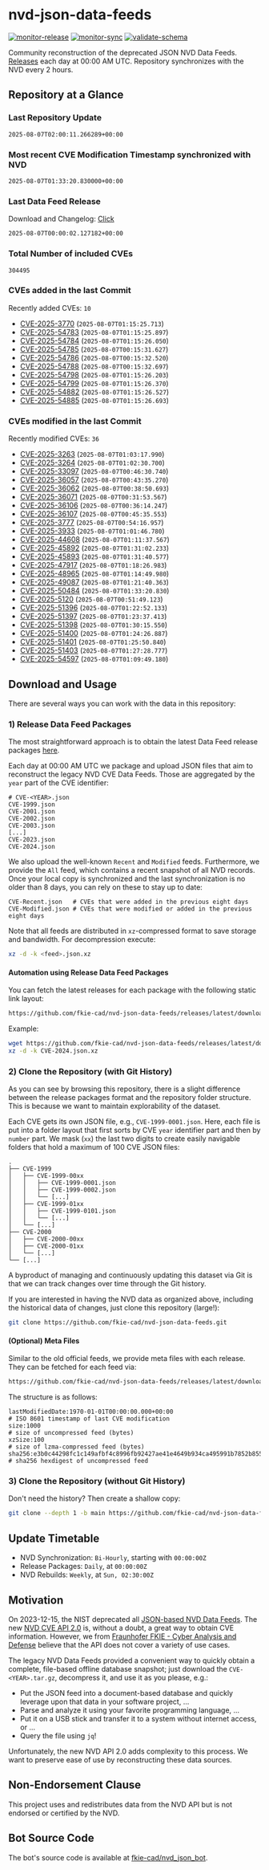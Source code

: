 # nvd-json-data-feeds

[![monitor-release](https://github.com/fkie-cad/nvd-json-data-feeds/actions/workflows/monitor_release.yml/badge.svg)](https://github.com/fkie-cad/nvd-json-data-feeds/actions/workflows/monitor_release.yml)
[![monitor-sync](https://github.com/fkie-cad/nvd-json-data-feeds/actions/workflows/monitor_sync.yml/badge.svg)](https://github.com/fkie-cad/nvd-json-data-feeds/actions/workflows/monitor_sync.yml)
[![validate-schema](https://github.com/fkie-cad/nvd-json-data-feeds/actions/workflows/validate_schema.yml/badge.svg)](https://github.com/fkie-cad/nvd-json-data-feeds/actions/workflows/validate_schema.yml)

Community reconstruction of the deprecated JSON NVD Data Feeds.
[Releases](https://github.com/fkie-cad/nvd-json-data-feeds/releases/latest) each day at 00:00 AM UTC.
Repository synchronizes with the NVD every 2 hours.

## Repository at a Glance

### Last Repository Update

```plain
2025-08-07T02:00:11.266289+00:00
```

### Most recent CVE Modification Timestamp synchronized with NVD

```plain
2025-08-07T01:33:20.830000+00:00
```

### Last Data Feed Release

Download and Changelog: [Click](https://github.com/fkie-cad/nvd-json-data-feeds/releases/latest)

```plain
2025-08-07T00:00:02.127182+00:00
```

### Total Number of included CVEs

```plain
304495
```

### CVEs added in the last Commit

Recently added CVEs: `10`

- [CVE-2025-3770](CVE-2025/CVE-2025-37xx/CVE-2025-3770.json) (`2025-08-07T01:15:25.713`)
- [CVE-2025-54783](CVE-2025/CVE-2025-547xx/CVE-2025-54783.json) (`2025-08-07T01:15:25.897`)
- [CVE-2025-54784](CVE-2025/CVE-2025-547xx/CVE-2025-54784.json) (`2025-08-07T01:15:26.050`)
- [CVE-2025-54785](CVE-2025/CVE-2025-547xx/CVE-2025-54785.json) (`2025-08-07T00:15:31.627`)
- [CVE-2025-54786](CVE-2025/CVE-2025-547xx/CVE-2025-54786.json) (`2025-08-07T00:15:32.520`)
- [CVE-2025-54788](CVE-2025/CVE-2025-547xx/CVE-2025-54788.json) (`2025-08-07T00:15:32.697`)
- [CVE-2025-54798](CVE-2025/CVE-2025-547xx/CVE-2025-54798.json) (`2025-08-07T01:15:26.203`)
- [CVE-2025-54799](CVE-2025/CVE-2025-547xx/CVE-2025-54799.json) (`2025-08-07T01:15:26.370`)
- [CVE-2025-54882](CVE-2025/CVE-2025-548xx/CVE-2025-54882.json) (`2025-08-07T01:15:26.527`)
- [CVE-2025-54885](CVE-2025/CVE-2025-548xx/CVE-2025-54885.json) (`2025-08-07T01:15:26.693`)


### CVEs modified in the last Commit

Recently modified CVEs: `36`

- [CVE-2025-3263](CVE-2025/CVE-2025-32xx/CVE-2025-3263.json) (`2025-08-07T01:03:17.990`)
- [CVE-2025-3264](CVE-2025/CVE-2025-32xx/CVE-2025-3264.json) (`2025-08-07T01:02:30.700`)
- [CVE-2025-33097](CVE-2025/CVE-2025-330xx/CVE-2025-33097.json) (`2025-08-07T00:46:30.740`)
- [CVE-2025-36057](CVE-2025/CVE-2025-360xx/CVE-2025-36057.json) (`2025-08-07T00:43:35.270`)
- [CVE-2025-36062](CVE-2025/CVE-2025-360xx/CVE-2025-36062.json) (`2025-08-07T00:38:50.693`)
- [CVE-2025-36071](CVE-2025/CVE-2025-360xx/CVE-2025-36071.json) (`2025-08-07T00:31:53.567`)
- [CVE-2025-36106](CVE-2025/CVE-2025-361xx/CVE-2025-36106.json) (`2025-08-07T00:36:14.247`)
- [CVE-2025-36107](CVE-2025/CVE-2025-361xx/CVE-2025-36107.json) (`2025-08-07T00:45:35.553`)
- [CVE-2025-3777](CVE-2025/CVE-2025-37xx/CVE-2025-3777.json) (`2025-08-07T00:54:16.957`)
- [CVE-2025-3933](CVE-2025/CVE-2025-39xx/CVE-2025-3933.json) (`2025-08-07T01:01:46.780`)
- [CVE-2025-44608](CVE-2025/CVE-2025-446xx/CVE-2025-44608.json) (`2025-08-07T01:11:37.567`)
- [CVE-2025-45892](CVE-2025/CVE-2025-458xx/CVE-2025-45892.json) (`2025-08-07T01:31:02.233`)
- [CVE-2025-45893](CVE-2025/CVE-2025-458xx/CVE-2025-45893.json) (`2025-08-07T01:31:40.577`)
- [CVE-2025-47917](CVE-2025/CVE-2025-479xx/CVE-2025-47917.json) (`2025-08-07T01:18:26.983`)
- [CVE-2025-48965](CVE-2025/CVE-2025-489xx/CVE-2025-48965.json) (`2025-08-07T01:14:49.980`)
- [CVE-2025-49087](CVE-2025/CVE-2025-490xx/CVE-2025-49087.json) (`2025-08-07T01:21:40.363`)
- [CVE-2025-50484](CVE-2025/CVE-2025-504xx/CVE-2025-50484.json) (`2025-08-07T01:33:20.830`)
- [CVE-2025-5120](CVE-2025/CVE-2025-51xx/CVE-2025-5120.json) (`2025-08-07T00:51:49.123`)
- [CVE-2025-51396](CVE-2025/CVE-2025-513xx/CVE-2025-51396.json) (`2025-08-07T01:22:52.133`)
- [CVE-2025-51397](CVE-2025/CVE-2025-513xx/CVE-2025-51397.json) (`2025-08-07T01:23:37.413`)
- [CVE-2025-51398](CVE-2025/CVE-2025-513xx/CVE-2025-51398.json) (`2025-08-07T01:30:15.550`)
- [CVE-2025-51400](CVE-2025/CVE-2025-514xx/CVE-2025-51400.json) (`2025-08-07T01:24:26.887`)
- [CVE-2025-51401](CVE-2025/CVE-2025-514xx/CVE-2025-51401.json) (`2025-08-07T01:25:50.840`)
- [CVE-2025-51403](CVE-2025/CVE-2025-514xx/CVE-2025-51403.json) (`2025-08-07T01:27:28.777`)
- [CVE-2025-54597](CVE-2025/CVE-2025-545xx/CVE-2025-54597.json) (`2025-08-07T01:09:49.180`)


## Download and Usage

There are several ways you can work with the data in this repository:

### 1) Release Data Feed Packages

The most straightforward approach is to obtain the latest Data Feed release packages [here](https://github.com/fkie-cad/nvd-json-data-feeds/releases/latest).

Each day at 00:00 AM UTC we package and upload JSON files that aim to reconstruct the legacy NVD CVE Data Feeds.
Those are aggregated by the `year` part of the CVE identifier:

```
# CVE-<YEAR>.json
CVE-1999.json
CVE-2001.json
CVE-2002.json
CVE-2003.json
[...]
CVE-2023.json
CVE-2024.json
```

We also upload the well-known `Recent` and `Modified` feeds.
Furthermore, we provide the `All` feed, which contains a recent snapshot of all NVD records.
Once your local copy is synchronized and the last synchronization is no older than 8 days, you can rely on these to stay up to date:

```plain
CVE-Recent.json   # CVEs that were added in the previous eight days
CVE-Modified.json # CVEs that were modified or added in the previous eight days
```

Note that all feeds are distributed in `xz`-compressed format to save storage and bandwidth.
For decompression execute:

```sh
xz -d -k <feed>.json.xz
```

#### Automation using Release Data Feed Packages

You can fetch the latest releases for each package with the following static link layout:

```sh
https://github.com/fkie-cad/nvd-json-data-feeds/releases/latest/download/CVE-<YEAR>.json.xz
```

Example:

```sh
wget https://github.com/fkie-cad/nvd-json-data-feeds/releases/latest/download/CVE-2024.json.xz
xz -d -k CVE-2024.json.xz
```

### 2) Clone the Repository (with Git History)

As you can see by browsing this repository, there is a slight difference between the release packages format and the repository folder structure.
This is because we want to maintain explorability of the dataset.

Each CVE gets its own JSON file, e.g., `CVE-1999-0001.json`.
Here, each file is put into a folder layout that first sorts by CVE `year` identifier part and then by `number` part.
We mask (`xx`) the last two digits to create easily navigable folders that hold a maximum of 100 CVE JSON files:

```plain
.
├── CVE-1999
│   ├── CVE-1999-00xx
│   │   ├── CVE-1999-0001.json
│   │   ├── CVE-1999-0002.json
│   │   └── [...]
│   ├── CVE-1999-01xx
│   │   ├── CVE-1999-0101.json
│   │   └── [...]
│   └── [...]
├── CVE-2000
│   ├── CVE-2000-00xx
│   ├── CVE-2000-01xx
│   └── [...]
└── [...]
```

A byproduct of managing and continuously updating this dataset via Git is that we can track changes over time through the Git history.

If you are interested in having the NVD data as organized above, including the historical data of changes, just clone this repository (large!):

```sh
git clone https://github.com/fkie-cad/nvd-json-data-feeds.git
```

#### (Optional) Meta Files

Similar to the old official feeds, we provide meta files with each release. They can be fetched for each feed via:

```sh
https://github.com/fkie-cad/nvd-json-data-feeds/releases/latest/download/CVE-<YEAR>.meta
```

The structure is as follows:

```plain
lastModifiedDate:1970-01-01T00:00:00.000+00:00                          # ISO 8601 timestamp of last CVE modification
size:1000                                                               # size of uncompressed feed (bytes)
xzSize:100                                                              # size of lzma-compressed feed (bytes)
sha256:e3b0c44298fc1c149afbf4c8996fb92427ae41e4649b934ca495991b7852b855 # sha256 hexdigest of uncompressed feed
```

### 3) Clone the Repository (without Git History)

Don't need the history? Then create a shallow copy:

```sh
git clone --depth 1 -b main https://github.com/fkie-cad/nvd-json-data-feeds.git
```


## Update Timetable

* NVD Synchronization: `Bi-Hourly`, starting with `00:00:00Z`
* Release Packages: `Daily`, at `00:00:00Z`
* NVD Rebuilds: `Weekly`, at `Sun, 02:30:00Z`


## Motivation

On 2023-12-15, the NIST deprecated all [JSON-based NVD Data Feeds](https://nvd.nist.gov/vuln/data-feeds#divRetirementBanner-1).
The new [NVD CVE API 2.0](https://nvd.nist.gov/developers/vulnerabilities) is, without a doubt, a great way to obtain CVE information.
However, we from [Fraunhofer FKIE - Cyber Analysis and Defense](https://www.fkie.fraunhofer.de/en/departments/cad.html) believe that the API does not cover a variety of use cases.

The legacy NVD Data Feeds provided a convenient way to quickly obtain a complete, file-based offline database snapshot; just download the `CVE-<YEAR>.tar.gz`, decompress it, and use it as you please, e.g.:

- Put the JSON feed into a document-based database and quickly leverage upon that data in your software project, ...
- Parse and analyze it using your favorite programming language, ...
- Put it on a USB stick and transfer it to a system without internet access, or ...
- Query the file using `jq`!

Unfortunately, the new NVD API 2.0 adds complexity to this process.
We want to preserve ease of use by reconstructing these data sources.

## Non-Endorsement Clause

This project uses and redistributes data from the NVD API but is not endorsed or certified by the NVD.

## Bot Source Code

The bot's source code is available at [fkie-cad/nvd\_json\_bot](https://github.com/fkie-cad/nvd_json_bot).